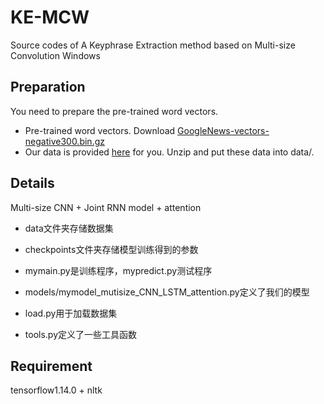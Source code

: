 # KE-MCW
Source codes of A Keyphrase Extraction method based on Multi-size Convolution Windows

## Preparation
You need to prepare  the pre-trained word vectors.
* Pre-trained word vectors. Download [GoogleNews-vectors-negative300.bin.gz](https://code.google.com/archive/p/word2vec/)
* Our data is provided [here](https://drive.google.com/file/d/1z1JGWMnQkkWw_4tjptgO-dxXD0OeTfuP/view) for you. Unzip and put these data into data/.


## Details
Multi-size CNN + Joint RNN model + attention

* data文件夹存储数据集

* checkpoints文件夹存储模型训练得到的参数

* mymain.py是训练程序，mypredict.py测试程序

* models/mymodel_mutisize_CNN_LSTM_attention.py定义了我们的模型

* load.py用于加载数据集

* tools.py定义了一些工具函数

## Requirement
tensorflow1.14.0 + nltk


